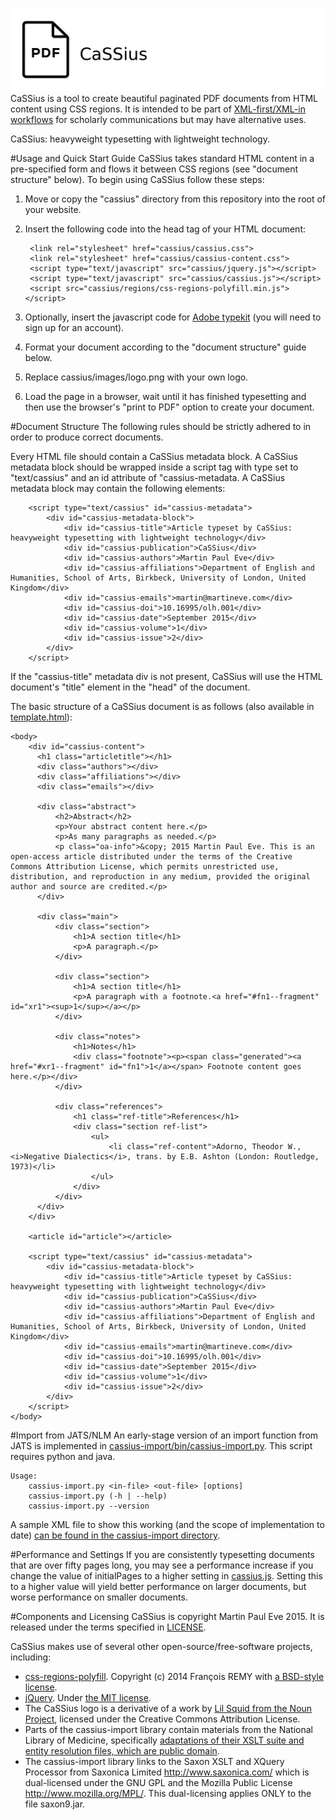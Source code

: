 ![CaSSiuS](cassius/images/logo.png?raw=true)
CaSSius is a tool to create beautiful paginated PDF documents from HTML content using CSS regions. It is intended to be part of [XML-first/XML-in workflows](https://www.martineve.com/2015/07/20/building-a-real-xml-first-workflow-for-scholarly-typesetting/) for scholarly communications but may have alternative uses.

CaSSius: heavyweight typesetting with lightweight technology.

#Usage and Quick Start Guide
CaSSius takes standard HTML content in a pre-specified form and flows it between CSS regions (see "document structure" below). To begin using CaSSius follow these steps:

1. Move or copy the "cassius" directory from this repository into the root of your website.
2. Insert the following code into the head tag of your HTML document:

        <link rel="stylesheet" href="cassius/cassius.css">
        <link rel="stylesheet" href="cassius/cassius-content.css">
        <script type="text/javascript" src="cassius/jquery.js"></script>
        <script type="text/javascript" src="cassius/cassius.js"></script>
        <script src="cassius/regions/css-regions-polyfill.min.js"></script>

3. Optionally, insert the javascript code for [Adobe typekit](https://typekit.com) (you will need to sign up for an account).
4. Format your document according to the "document structure" guide below.
5. Replace cassius/images/logo.png with your own logo.
6. Load the page in a browser, wait until it has finished typesetting and then use the browser's "print to PDF" option to create your document.

#Document Structure
The following rules should be strictly adhered to in order to produce correct documents.

Every HTML file should contain a CaSSius metadata block. A CaSSius metadata block should be wrapped inside a script tag with type set to "text/cassius" and an id attribute of "cassius-metadata. A CaSSius metadata block may contain the following elements:

        <script type="text/cassius" id="cassius-metadata">
            <div id="cassius-metadata-block">
                <div id="cassius-title">Article typeset by CaSSius: heavyweight typesetting with lightweight technology</div>
                <div id="cassius-publication">CaSSius</div>
                <div id="cassius-authors">Martin Paul Eve</div>
                <div id="cassius-affiliations">Department of English and Humanities, School of Arts, Birkbeck, University of London, United Kingdom</div>
                <div id="cassius-emails">martin@martineve.com</div>
                <div id="cassius-doi">10.16995/olh.001</div>
                <div id="cassius-date">September 2015</div>
                <div id="cassius-volume">1</div>
                <div id="cassius-issue">2</div>
            </div>
        </script>

If the "cassius-title" metadata div is not present, CaSSius will use the HTML document's "title" element in the "head" of the document.

The basic structure of a CaSSius document is as follows (also available in [template.html](template.html)):

    <body>
        <div id="cassius-content">
          <h1 class="articletitle"></h1>
          <div class="authors"></div>
          <div class="affiliations"></div>
          <div class="emails"></div>

          <div class="abstract">
              <h2>Abstract</h2>
              <p>Your abstract content here.</p>
              <p>As many paragraphs as needed.</p>
              <p class="oa-info">&copy; 2015 Martin Paul Eve. This is an open-access article distributed under the terms of the Creative Commons Attribution License, which permits unrestricted use, distribution, and reproduction in any medium, provided the original author and source are credited.</p>
          </div>

          <div class="main">
              <div class="section">
                  <h1>A section title</h1>
                  <p>A paragraph.</p>
              </div>

              <div class="section">
                  <h1>A section title</h1>
                  <p>A paragraph with a footnote.<a href="#fn1--fragment" id="xr1"><sup>1</sup></a></p>
              </div>

              <div class="notes">
                  <h1>Notes</h1>
                  <div class="footnote"><p><span class="generated"><a href="#xr1--fragment" id="fn1">1</a></span> Footnote content goes here.</p></div>
              </div>

              <div class="references">
                  <h1 class="ref-title">References</h1>
                  <div class="section ref-list">
                      <ul>
                          <li class="ref-content">Adorno, Theodor W., <i>Negative Dialectics</i>, trans. by E.B. Ashton (London: Routledge, 1973)</li>
                      </ul>
                  </div>
              </div>
          </div>
        </div>

        <article id="article"></article>

        <script type="text/cassius" id="cassius-metadata">
            <div id="cassius-metadata-block">
                <div id="cassius-title">Article typeset by CaSSius: heavyweight typesetting with lightweight technology</div>
                <div id="cassius-publication">CaSSius</div>
                <div id="cassius-authors">Martin Paul Eve</div>
                <div id="cassius-affiliations">Department of English and Humanities, School of Arts, Birkbeck, University of London, United Kingdom</div>
                <div id="cassius-emails">martin@martineve.com</div>
                <div id="cassius-doi">10.16995/olh.001</div>
                <div id="cassius-date">September 2015</div>
                <div id="cassius-volume">1</div>
                <div id="cassius-issue">2</div>
            </div>
        </script>
    </body>

#Import from JATS/NLM
An early-stage version of an import function from JATS is implemented in [cassius-import/bin/cassius-import.py](cassius-import/bin/cassius-import.py). This script requires python and java.

    Usage:
        cassius-import.py <in-file> <out-file> [options]
        cassius-import.py (-h | --help)
        cassius-import.py --version

A sample XML file to show this working (and the scope of implementation to date) [can be found in the cassius-import directory](cassius-import/sample.xml).

#Performance and Settings
If you are consistently typesetting documents that are over fifty pages long, you may see a performance increase if you change the value of initialPages to a higher setting in [cassius.js](cassius/cassius.js). Setting this to a higher value will yield better performance on larger documents, but worse performance on smaller documents.

#Components and Licensing
CaSSius is copyright Martin Paul Eve 2015. It is released under the terms specified in [LICENSE](LICENSE).

CaSSius makes use of several other open-source/free-software projects, including:

* [css-regions-polyfill](https://github.com/FremyCompany/css-regions-polyfill). Copyright (c) 2014 François REMY with [a BSD-style license](https://github.com/FremyCompany/css-regions-polyfill/blob/master/LICENSE.md).
* [jQuery](https://jquery.org). Under [the MIT license](https://jquery.org/license/).
* The CaSSius logo is a derivative of a work by [Lil Squid from the Noun Project](https://thenounproject.com/search/?q=type&i=150037), licensed under the Creative Commons Attribution License.
* Parts of the cassius-import library contain materials from the National Library of Medicine, specifically [adaptations of their XSLT suite and entity resolution files, which are public domain](http://dtd.nlm.nih.gov/tools/tools.html).
* The cassius-import library links to the Saxon XSLT and XQuery Processor from Saxonica Limited <http://www.saxonica.com/> which is dual-licensed under the GNU GPL and the Mozilla Public License <http://www.mozilla.org/MPL/>. This dual-licensing applies ONLY to the file saxon9.jar.
